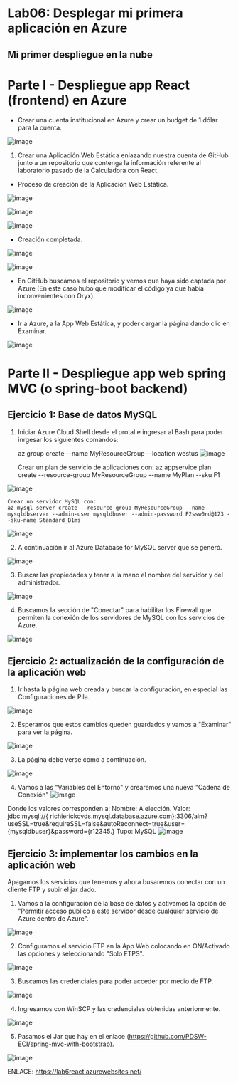 # Lab06: Desplegar mi primera aplicación en Azure
## Mi primer despliegue en la nube

# Parte I - Despliegue app React (frontend) en Azure
- Crear una cuenta institucional en Azure y crear un budget de 1 dólar para la cuenta.

![image](https://github.com/RichiVilla/Lab06/assets/124943246/dda75663-648e-45d0-b2d0-af3300c88ac7)

1. Crear una Aplicación Web Estática enlazando nuestra cuenta de GitHub junto a un repositorio que contenga la información referente al laboratorio pasado de la Calculadora con React.

- Proceso de creación de la Aplicación Web Estática.

 ![image](https://github.com/RichiVilla/Lab06/assets/124943246/4e7492f2-1e06-4d01-af56-225e0f50f61c)

![image](https://github.com/RichiVilla/Lab06/assets/124943246/90f0d121-a149-4232-8a6f-a8a8f50b394e)

![image](https://github.com/RichiVilla/Lab06/assets/124943246/c6473925-85eb-4ec7-9dec-437781b136d2)


- Creación completada.

![image](https://github.com/RichiVilla/Lab06/assets/124943246/0adc8cf4-41d3-4d3f-a9b4-499793154533)

![image](https://github.com/RichiVilla/Lab06/assets/124943246/9d71e35c-6d07-4170-bc81-92fbe2ec17c5)


- En GitHub buscamos el repositorio y vemos que haya sido captada por Azure (En este caso hubo que modificar el código ya que había inconvenientes con Oryx).

![image](https://github.com/RichiVilla/Lab06/assets/124943246/f735cf9c-a1e3-4e58-a1ba-0739e0eaffab)


- Ir a Azure, a la App Web Estática, y poder cargar la página dando clic en Examinar.

 ![image](https://github.com/RichiVilla/Lab06/assets/124943246/702ff90f-a46e-4d87-8bb3-2dd668211ea3)


 
 
 


# Parte II - Despliegue app web spring MVC (o spring-boot backend)
## Ejercicio 1: Base de datos MySQL
1. Iniciar Azure Cloud Shell desde el protal e ingresar al Bash para poder inrgesar los siguientes comandos:

   az group create --name MyResourceGroup --location westus
![image](https://github.com/RichiVilla/Lab06/assets/124943246/717331b1-4984-460d-b275-2a81b44d15c6)

   Crear un plan de servicio de aplicaciones con:
   az appservice plan create --resource-group MyResourceGroup --name MyPlan --sku F1
   
![image](https://github.com/RichiVilla/Lab06/assets/124943246/89cd4f18-ced4-41a2-9691-244feb884b0b)

    Crear un servidor MySQL con: 
    az mysql server create --resource-group MyResourceGroup --name mysqldbserver --admin-user mysqldbuser --admin-password P2ssw0rd@123 --sku-name Standard_B1ms
    
![image](https://github.com/RichiVilla/Lab06/assets/124943246/55ef2e00-83ef-4200-9445-161053d78942)

2. A continuación ir al Azure Database for MySQL server que se generó.

![image](https://github.com/RichiVilla/Lab06/assets/124943246/611d11a6-f072-4f6c-ae6a-677f6b3709f0)

3. Buscar las propiedades y tener a la mano el nombre del servidor y del administrador.

 ![image](https://github.com/RichiVilla/Lab06/assets/124943246/c93ea939-9a5e-468e-90e9-00f697607cbe)

4. Buscamos la sección de "Conectar" para habilitar los Firewall que permiten la conexión de los servidores de MySQL con los servicios de Azure.

 ![image](https://github.com/RichiVilla/Lab06/assets/124943246/87d81d87-3234-4be3-8f3e-46f3d379794e)


## Ejercicio 2: actualización de la configuración de la aplicación web
1. Ir hasta la página web creada y buscar la configuración, en especial las Configuraciones de Pila.

 ![image](https://github.com/RichiVilla/Lab06/assets/124943246/640e0468-870f-4fc0-9a96-5b932a198361)

2. Esperamos que estos cambios queden guardados y vamos a "Examinar" para ver la página.

 ![image](https://github.com/RichiVilla/Lab06/assets/124943246/94ae2d97-aaf6-4455-b5c9-046c1a33bfbe)

3. La página debe verse como a continuación.

![image](https://github.com/RichiVilla/Lab06/assets/124943246/2128f7e4-63cb-4a64-82ea-3ffafbd87964)

 4. Vamos a las "Variables del Entorno" y crearemos una nueva "Cadena de Conexión"
![image](https://github.com/RichiVilla/Lab06/assets/124943246/26504d6b-4700-4328-ad45-f03b50e77b29)

Donde los valores corresponden a:
   Nombre: A elección.
   Valor: jdbc:mysql://{ richierickcvds.mysql.database.azure.com}:3306/alm?useSSL=true&requireSSL=false&autoReconnect=true&user={mysqldbuser}&password={r12345.}
   Tupo: MySQL
 ![image](https://github.com/RichiVilla/Lab06/assets/124943246/524bd74f-0efa-45ed-b5bb-7a40580b5b59)

## Ejercicio 3: implementar los cambios en la aplicación web
Apagamos los servicios que tenemos y ahora busaremos conectar con un cliente FTP y subir el jar dado.

1. Vamos a la configuración de la base de datos y activamos la opción de "Permitir acceso público a este servidor desde cualquier servicio de Azure dentro de Azure".

![image](https://github.com/RichiVilla/Lab06/assets/124943246/214cd6b2-f1d7-490b-a3f4-82bfa778eca3)

2. Configuramos el servicio FTP en la App Web colocando en ON/Activado las opciones y seleccionando "Solo FTPS".

![image](https://github.com/RichiVilla/Lab06/assets/124943246/ed483729-819e-4eb0-8691-ac47315f93a3)

3. Buscamos las credenciales para poder acceder por medio de FTP.

![image](https://github.com/RichiVilla/Lab06/assets/124943246/68bae4ea-3043-44be-9997-79fbc0fe5775)

4. Ingresamos con WinSCP y las credenciales obtenidas anteriormente.

![image](https://github.com/RichiVilla/Lab06/assets/124943246/c1cc070d-c533-46f4-a1c0-6b5a237e1887)

5. Pasamos el Jar que hay en el enlace (https://github.com/PDSW-ECI/spring-mvc-with-bootstrap).

![image](https://github.com/RichiVilla/Lab06/assets/124943246/2e443682-7dd6-4ac3-a5cb-c02646502227)

ENLACE: https://lab6react.azurewebsites.net/
